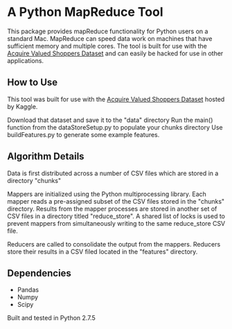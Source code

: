 
A Python MapReduce Tool
=======================

This package provides mapReduce functionality for Python users on a standard Mac.
MapReduce can speed data work on machines that have sufficient memory and multiple cores.
The tool is built for use with the [Acquire Valued Shoppers Dataset](https://www.kaggle.com/c/acquire-valued-shoppers-challenge)
and can easily be hacked for use in other applications.

How to Use
----------

This tool was built for use with the
[Acquire Valued Shoppers Dataset](https://www.kaggle.com/c/acquire-valued-shoppers-challenge)
hosted by Kaggle.

Download that dataset and save it to the "data" directory
Run the main() function from the dataStoreSetup.py to populate your chunks directory
Use buildFeatures.py to generate some example features.

Algorithm Details
-----------------

Data is first distributed across a number of CSV files which are stored in a
directory "chunks"

Mappers are initialized using the Python multiprocessing library.  Each mapper reads
a pre-assigned subset of the CSV files stored in the "chunks" directory.
Results from the mapper processes are stored in another set of CSV files in
a directory titled "reduce_store".  A shared list of locks is used to prevent
mappers from simultaneously writing to the same reduce_store CSV file.

Reducers are called to consolidate the output from the mappers.
Reducers store their results in a CSV filed located in the "features" directory.


Dependencies
------------
* Pandas
* Numpy
* Scipy


Built and tested in Python 2.7.5


